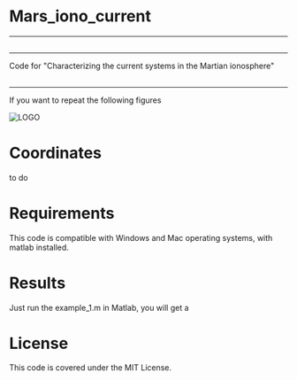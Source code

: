 # Mars_iono_current
---
##
---
Code for "Characterizing the current systems in the Martian ionosphere"
## 
---
If you want to repeat the following figures

![LOGO](Figure/Fig/Fugure1hh.png)
  


 # Coordinates
  
  to do
  
  # Requirements
  
  This code is compatible with Windows and Mac operating systems, with matlab installed. 
  
  # Results
  
  Just run the example_1.m in Matlab, you will get a

  
  # License
  This code is covered under the MIT License.

